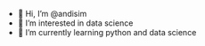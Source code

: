 - 👋 Hi, I’m @andisim 
- 👀 I’m interested in data science 
- 🌱 I’m currently learning python and data science 


<!---
andisim/andisim is a ✨ special ✨ repository because its `README.md` (this file) appears on your GitHub profile.
You can click the Preview link to take a look at your changes.
--->
